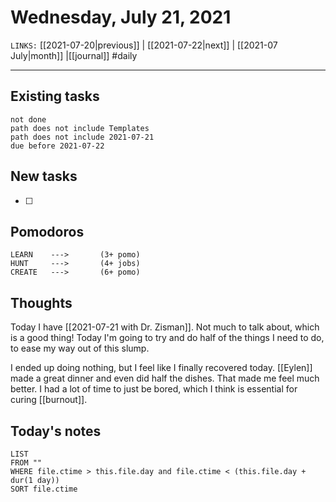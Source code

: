 # Wednesday, July 21, 2021
`LINKS:` [[2021-07-20|previous]] | [[2021-07-22|next]] | [[2021-07 July|month]] |[[journal]] 
#daily

---
## Existing tasks
```tasks
not done
path does not include Templates
path does not include 2021-07-21
due before 2021-07-22
```

## New tasks
- [ ] 

## Pomodoros
```
LEARN    ---> 		(3+ pomo)
HUNT     ---> 		(4+ jobs)
CREATE   --->  		(6+ pomo)
```

## Thoughts
Today I have [[2021-07-21 with Dr. Zisman]]. Not much to talk about, which is a good thing! Today I'm going to try and do half of the things I need to do, to ease my way out of this slump. 

I ended up doing nothing, but I feel like I finally recovered today. [[Eylen]] made a great dinner and even did half the dishes. That made me feel much better. I had a lot of time to just be bored, which I think is essential for curing [[burnout]]. 

## Today's notes
```dataview
LIST 
FROM ""
WHERE file.ctime > this.file.day and file.ctime < (this.file.day + dur(1 day))
SORT file.ctime
```
